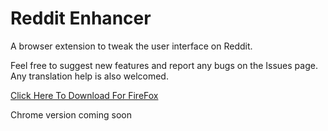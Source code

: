 # Reddit Enhancer

A browser extension to tweak the user interface on Reddit.


Feel free to suggest new features and report any bugs on the Issues page. Any translation help is also welcomed.

[Click Here To Download For FireFox](https://addons.mozilla.org/en-GB/firefox/addon/reddit-enhancer/)

Chrome version coming soon

